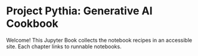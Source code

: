 # Project Pythia: Generative AI Cookbook

Welcome! This Jupyter Book collects the notebook recipes in an accessible site. Each chapter links to runnable notebooks.

